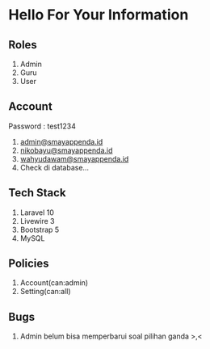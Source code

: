 # Hello For Your Information
## Roles
1. Admin
2. Guru
3. User
## Account
Password : test1234
1. admin@smayappenda.id
2. nikobayu@smayappenda.id
3. wahyudawam@smayappenda.id
4. Check di database...
## Tech Stack
1. Laravel 10
2. Livewire 3
3. Bootstrap 5
4. MySQL
## Policies
1. Account(can:admin)
2. Setting(can:all)
## Bugs
1. Admin belum bisa memperbarui soal pilihan ganda >,<